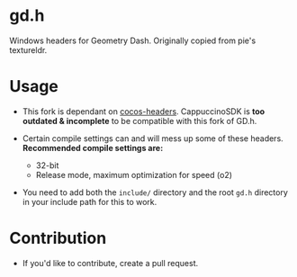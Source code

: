 # gd.h

Windows headers for Geometry Dash. Originally copied from pie's textureldr.

# Usage

 * This fork is dependant on [cocos-headers](https://github.com/HJfod/cocos-headers). CappuccinoSDK is **too outdated & incomplete** to be compatible with this fork of GD.h.

 * Certain compile settings can and will mess up some of these headers. **Recommended compile settings are:** 
    - 32-bit
    - Release mode, maximum optimization for speed (o2)

 * You need to add both the `include/` directory and the root `gd.h` directory in your include path for this to work.

# Contribution

 * If you'd like to contribute, create a pull request.

